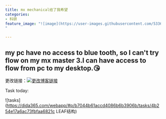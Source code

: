 ```yaml
---
title: mx mechanical给了我希望
categories:
- 科研
feature_image: "![image](https://user-images.githubusercontent.com/53364734/199033801-4709db0d-6c53-44f7-b3c5-83e4003bc6b2.png)
"

---
```

my pc have no access to blue tooth, so I can't try flow on my mx master 3.I can have access to flow from pc to my desktop.😘
---

<!-- more -->

更改链接：[![更改博客链接](https://user-images.githubusercontent.com/53364734/192180297-c1654533-eb5f-4bf9-aa9f-ab830208a5e3.png)](https://github.com/lizeyujack/lizeyujack.github.io/edit/main/_posts/2022-11-5-30.md)

Task today:

![tasks](https://dida365.com/webapp/#p/b7044b61accd4086b6b3906b/tasks/4b254e17a6ac73fbfaa6821c LEAF结构)
